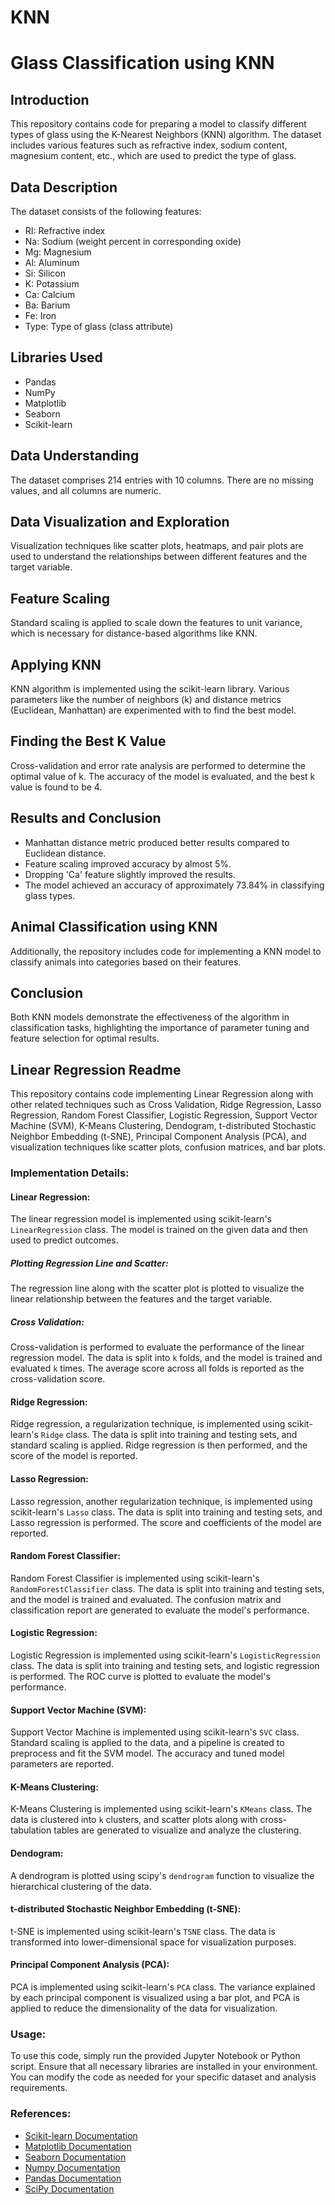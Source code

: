 # KNN

# Glass Classification using KNN

## Introduction
This repository contains code for preparing a model to classify different types of glass using the K-Nearest Neighbors (KNN) algorithm. The dataset includes various features such as refractive index, sodium content, magnesium content, etc., which are used to predict the type of glass.

## Data Description
The dataset consists of the following features:
- RI: Refractive index
- Na: Sodium (weight percent in corresponding oxide)
- Mg: Magnesium
- Al: Aluminum
- Si: Silicon
- K: Potassium
- Ca: Calcium
- Ba: Barium
- Fe: Iron
- Type: Type of glass (class attribute)

## Libraries Used
- Pandas
- NumPy
- Matplotlib
- Seaborn
- Scikit-learn

## Data Understanding
The dataset comprises 214 entries with 10 columns. There are no missing values, and all columns are numeric.

## Data Visualization and Exploration
Visualization techniques like scatter plots, heatmaps, and pair plots are used to understand the relationships between different features and the target variable.

## Feature Scaling
Standard scaling is applied to scale down the features to unit variance, which is necessary for distance-based algorithms like KNN.

## Applying KNN
KNN algorithm is implemented using the scikit-learn library. Various parameters like the number of neighbors (k) and distance metrics (Euclidean, Manhattan) are experimented with to find the best model.

## Finding the Best K Value
Cross-validation and error rate analysis are performed to determine the optimal value of k. The accuracy of the model is evaluated, and the best k value is found to be 4.

## Results and Conclusion
- Manhattan distance metric produced better results compared to Euclidean distance.
- Feature scaling improved accuracy by almost 5%.
- Dropping 'Ca' feature slightly improved the results.
- The model achieved an accuracy of approximately 73.84% in classifying glass types.

## Animal Classification using KNN
Additionally, the repository includes code for implementing a KNN model to classify animals into categories based on their features.

## Conclusion
Both KNN models demonstrate the effectiveness of the algorithm in classification tasks, highlighting the importance of parameter tuning and feature selection for optimal results.



## Linear Regression Readme

This repository contains code implementing Linear Regression along with other related techniques such as Cross Validation, Ridge Regression, Lasso Regression, Random Forest Classifier, Logistic Regression, Support Vector Machine (SVM), K-Means Clustering, Dendogram, t-distributed Stochastic Neighbor Embedding (t-SNE), Principal Component Analysis (PCA), and visualization techniques like scatter plots, confusion matrices, and bar plots.

### Implementation Details:

#### Linear Regression:

The linear regression model is implemented using scikit-learn's `LinearRegression` class. The model is trained on the given data and then used to predict outcomes. 

##### Plotting Regression Line and Scatter:

The regression line along with the scatter plot is plotted to visualize the linear relationship between the features and the target variable.

##### Cross Validation:

Cross-validation is performed to evaluate the performance of the linear regression model. The data is split into `k` folds, and the model is trained and evaluated `k` times. The average score across all folds is reported as the cross-validation score.

#### Ridge Regression:

Ridge regression, a regularization technique, is implemented using scikit-learn's `Ridge` class. The data is split into training and testing sets, and standard scaling is applied. Ridge regression is then performed, and the score of the model is reported.

#### Lasso Regression:

Lasso regression, another regularization technique, is implemented using scikit-learn's `Lasso` class. The data is split into training and testing sets, and Lasso regression is performed. The score and coefficients of the model are reported.

#### Random Forest Classifier:

Random Forest Classifier is implemented using scikit-learn's `RandomForestClassifier` class. The data is split into training and testing sets, and the model is trained and evaluated. The confusion matrix and classification report are generated to evaluate the model's performance.

#### Logistic Regression:

Logistic Regression is implemented using scikit-learn's `LogisticRegression` class. The data is split into training and testing sets, and logistic regression is performed. The ROC curve is plotted to evaluate the model's performance.

#### Support Vector Machine (SVM):

Support Vector Machine is implemented using scikit-learn's `SVC` class. Standard scaling is applied to the data, and a pipeline is created to preprocess and fit the SVM model. The accuracy and tuned model parameters are reported.

#### K-Means Clustering:

K-Means Clustering is implemented using scikit-learn's `KMeans` class. The data is clustered into `k` clusters, and scatter plots along with cross-tabulation tables are generated to visualize and analyze the clustering.

#### Dendogram:

A dendrogram is plotted using scipy's `dendrogram` function to visualize the hierarchical clustering of the data.

#### t-distributed Stochastic Neighbor Embedding (t-SNE):

t-SNE is implemented using scikit-learn's `TSNE` class. The data is transformed into lower-dimensional space for visualization purposes.

#### Principal Component Analysis (PCA):

PCA is implemented using scikit-learn's `PCA` class. The variance explained by each principal component is visualized using a bar plot, and PCA is applied to reduce the dimensionality of the data for visualization.

### Usage:

To use this code, simply run the provided Jupyter Notebook or Python script. Ensure that all necessary libraries are installed in your environment. You can modify the code as needed for your specific dataset and analysis requirements.

### References:

- [Scikit-learn Documentation](https://scikit-learn.org/stable/documentation.html)
- [Matplotlib Documentation](https://matplotlib.org/stable/contents.html)
- [Seaborn Documentation](https://seaborn.pydata.org/tutorial.html)
- [Numpy Documentation](https://numpy.org/doc/stable/)
- [Pandas Documentation](https://pandas.pydata.org/docs/)
- [SciPy Documentation](https://docs.scipy.org/doc/scipy/index.html)
